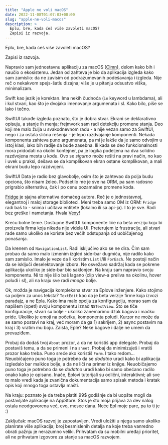 ```yaml
---
title: "Apple ne voli macOS"
date: 2022-11-08T01:07:03+00:00
slug: "apple-ne-voli-macos"
description: >
  Eplu, bre, kada ćeš više zavoleti macOS?
  Zapisi iz razvoja.
---
```


Eplu, bre, kada ćeš više zavoleti macOS?

Zapisi iz razvoja.

Napravio sam jednostavnu aplikaciju za macOS ([Clmn](https://clmnapp.com)), delom kako bih i naučio o ekosistemu. Jedan od zahteva je bio da aplikacija izgleda kako sam zamislio: da ne zavisim od podrazumevanih podešavanja i izgleda. Nije reč o nekakvom spejs-šatlu dizajna; više je u pitanju odsustvo viška, minimalizam.

Swift kao jezik je korektan. Ima nekih čudnoća (`in` keyword u lambdama), ali i kul stvari, kao što je dvojako imenovanje argumenata i sl. Kako bilo, piše se lako i tečno.

SwiftUI takođe izgleda poznato, što je dobra stvar. Ekrani se deklarativno opisuju, a stanje ih menja; frejmvork sam radi detekciju promene stanja. Deo koji me malo žulja u svakodnevnom radu - a nije vezan samo za SwiftUI, nego i za ostala slična rešenja - je lepo razdvajanje komponenti. Nekada komponenta zahteva puno argumenata, pa mi je lakše da je samo odvojim u istoj klasi, iako bih radije da bude zasebna. Ili kada se deo funkcionalnosti mora pridodati na okolni kontejner, pa je logika podeljena na dva solidno razdvojena mesta u kodu. Ovo se _sigurno_ može rešiti na pravi način, no kao i uvek u praksi, dešava se da komplikovan ekran ostane komplikovan, a mali ekrani budu lepo razdvojeni.

SwiftUI Data je radio bez glavobolje, osim što je zahtevao da polja budu opciona, što nisam želeo. Podsetilo me je sve na ORM, pa sam radosno prigrabio alternativu, čak i po cenu pozamašne promene koda.

[Fridge](https://github.com/vexy/Fridge) je sjajna alternativa domaćeg autora. Reč je o jednostavnoj, elegantnoj i maloj storage biblioteci. Meni treba samo OM iz ORM: `Fridge` radi baš to - snima i učitava entitete (lokalno ili sa api-ja). I to je sve. Radi bez greške i nametanja. Hvala [Vexy](https://www.linkedin.com/in/veljkotekelerovic/)!

Kreću bolne teme. Dostupne SwiftUI komponente liče na beta verziju koju bi proizvela firma koja nikada nije videla UI. Preterujem iz frustracije, ali stvari rade samo ukoliko se koriste bez većih odstupanja od uobičajenog ponašanja.

Da krenem od `NavigationList`. Radi isključivo ako se ne dira. Čim sam probao da samo malo izmenim izgled side-bar dugmića, nije radilo kako sam zamislio. Imalo je veze da li koristim `List` i/ili `ForEach`. Ne postoji način da se isključi deselektovanje izbora. Ne osvežava sadržaj kada se pokrene aplikacija ukoliko je side-bar bio saklonjen. Na kraju sam napravio svoju komponentu. Ni to nije išlo baš lagano (clip view-a preliva na okolinu, hover poludi i sl), ali na kraju sve radi _mnogo_ bolje.

Ok, možda je navigacija kompleksna stvar za Eplove inženjere. Kako stojimo sa poljem za unos teksta? `TextEdit` kao da je beta verzije firme koja izvozi paradajz, a ne Epla. Kako ima malo opcija za konfiguraciju, morao sam da napišem (opet!) svoju komponentu iznad `NSTextView`. Što se tiče konfiguracije, stvari su bolje - ukoliko zanemarimo džak bagova i mačku pride. Ukoliko je emoji na početku, komponenta poludi. Kurzor ne može da se samo postavi na kraj, već moram da ga 1) sakrijem, 2) async postavim na kraj i 3) vratim mu boju. Zaista, Eple? Neke bagove i dalje ne umem da prevaziđem.

Probaj da dodaš tvoj `About` prozor, a da ne koristiš app delegate. Probaj da postaviš temu, a da se primeni i na `sheet`. Probaj da minimizuješ i vratiš prozor kako treba. Puno sreće ako koristiš `Form`. I tako redom... Neuobičajeno puno toga je potrebno da se _dodatno_ uradi kako bi aplikacija izgledalo bar malkice bolje, a da ne liči na primer iz knjige. Neuobičajemo puno toga je potrebno da se _dodatno_ uradi kako bi samo obećano radilo onako kako je opisano. Inače, Eplovi tutorijali su odlični, interaktivni; ali sve to malo vredi kada je zvanična dokumentacija samo spisak metoda i kratak opis koji mnogo toga ostavlja mašti.

Na kraju: poznato je da treba platiti 99$ godišnje da bi uopšte mogli da postavljate aplikacije na AppStore. Štos je što moja prijava za dev nalog ostala neodgovorena već, evo, mesec dana. Neće Epl moje pare, pa to ti je :)

Zaključak: macOS razvoj je zapostavljen. Vredi uložiti u njega samo ukoliko planirate više aplikacija; broj besmislenih detalja na koje treba vanredno obrati pažnju je nerazumno veliki. Prihvatam da su mobilni uređaji prioritet, ali ne prihvatam izgovore za stanje sa macOS razvojem.
